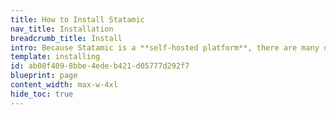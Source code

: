```yaml
---
title: How to Install Statamic
nav_title: Installation
breadcrumb_title: Install
intro: Because Statamic is a **self-hosted platform**, there are many different ways to get started. We recommend using whichever approach you're most comfortable with.
template: installing
id: ab08f409-8bbe-4ede-b421-d05777d292f7
blueprint: page
content_width: max-w-4xl
hide_toc: true
---
```

